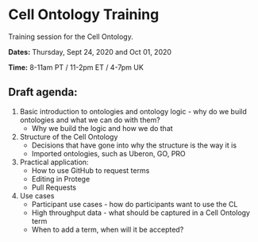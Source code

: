 # Cell Ontology Training

Training session for the Cell Ontology.

**Dates:**
Thursday, Sept 24, 2020 and Oct 01, 2020

**Time:**
8-11am PT / 11-2pm ET / 4-7pm UK


## Draft agenda:

1. Basic introduction to ontologies and ontology logic - why do we build ontologies and what we can do with them?
    - Why we build the logic and how we do that
2. Structure of the Cell Ontology
    - Decisions that have gone into why the structure is the way it is
    - Imported ontologies, such as Uberon, GO, PRO
3. Practical application:
    - How to use GitHub to request terms
    - Editing in Protege
    - Pull Requests
4. Use cases
    - Participant use cases - how do participants want to use the CL
    - High throughput data - what should be captured in a Cell Ontology term
    - When to add a term, when will it be accepted?
    
